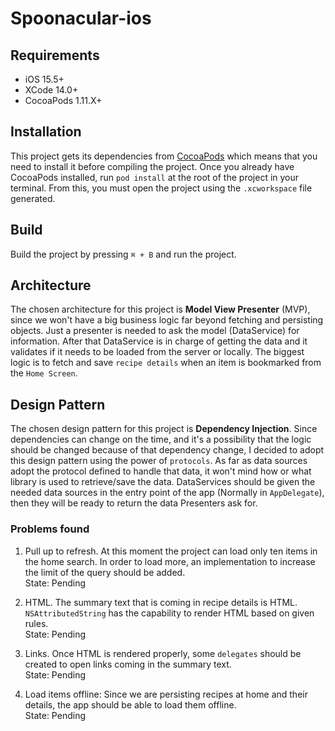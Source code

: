 # Spoonacular-ios

## Requirements
- iOS 15.5+
- XCode 14.0+
- CocoaPods 1.11.X+

## Installation
This project gets its dependencies from [CocoaPods](https://cocoapods.org/) which means that you need to install it before compiling the project.
Once you already have CocoaPods installed, run `pod install` at the root of the project in your terminal. From this, you must open the project using the `.xcworkspace` file generated.

## Build
Build the project by pressing `⌘ + B` and run the project.

## Architecture
The chosen architecture for this project is **Model View Presenter** (MVP), since we won't have a big business logic far beyond fetching and persisting objects. Just a presenter is needed to ask the model (DataService) for information. After that DataService is in charge of getting the data and it validates if it needs to be loaded from the server or locally. The biggest logic is to fetch and save `recipe details` when an item is bookmarked from the `Home Screen`.

## Design Pattern
The chosen design pattern for this project is **Dependency Injection**. Since dependencies can change on the time, and it's a possibility that the logic should be changed because of that dependency change, I decided to adopt this design pattern using the power of `protocols`. As far as data sources adopt the protocol defined to handle that data, it won't mind how or what library is used to retrieve/save the data. DataServices should be given the needed data sources in the entry point of the app (Normally in `AppDelegate`), then they will be ready to return the data Presenters ask for.

### Problems found
1) Pull up to refresh. At this moment the project can load only ten items in the home search. In order to load more, an implementation to increase the limit of the query should be added.  
State: Pending

2) HTML. The summary text that is coming in recipe details is HTML. `NSAttributedString` has the capability to render HTML based on given rules.  
State: Pending

3) Links. Once HTML is rendered properly, some `delegates` should be created to open links coming in the summary text.  
State: Pending

3) Load items offline: Since we are persisting recipes at home and their details, the app should be able to load them offline.  
State: Pending